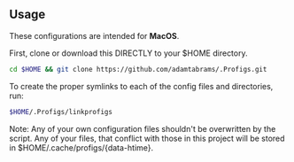 ## Usage
These configurations are intended for **MacOS**.

First, clone or download this DIRECTLY to your $HOME directory.

```sh
cd $HOME && git clone https://github.com/adamtabrams/.Profigs.git
```

To create the proper symlinks to each of the config files and directories, run:

```sh
$HOME/.Profigs/linkprofigs
```

Note: Any of your own configuration files shouldn't be overwritten by the script.
Any of your files, that conflict with those in this project will be stored in $HOME/.cache/profigs/{data-htime}.

